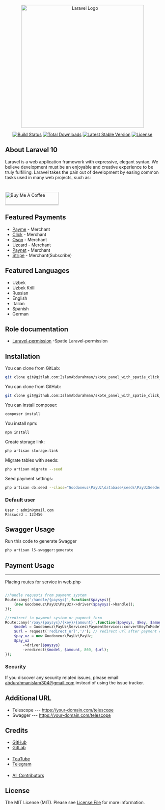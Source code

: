 <p align="center"><a href="https://laravel.com" target="_blank"><img src="https://raw.githubusercontent.com/laravel/art/master/logo-lockup/5%20SVG/2%20CMYK/1%20Full%20Color/laravel-logolockup-cmyk-red.svg" width="400" alt="Laravel Logo"></a></p>

<p align="center">
<a href="https://github.com/laravel/framework/actions"><img src="https://github.com/laravel/framework/workflows/tests/badge.svg" alt="Build Status"></a>
<a href="https://packagist.org/packages/laravel/framework"><img src="https://img.shields.io/packagist/dt/laravel/framework" alt="Total Downloads"></a>
<a href="https://packagist.org/packages/laravel/framework"><img src="https://img.shields.io/packagist/v/laravel/framework" alt="Latest Stable Version"></a>
<a href="https://packagist.org/packages/laravel/framework"><img src="https://img.shields.io/packagist/l/laravel/framework" alt="License"></a>
</p>

## About Laravel 10

Laravel is a web application framework with expressive, elegant syntax. We believe development must be an enjoyable and creative experience to be truly fulfilling. Laravel takes the pain out of development by easing common tasks used in many web projects, such as:

#


<a href="https://payme.uz/@longevity" target="_blank"><img src="https://www.buymeacoffee.com/assets/img/custom_images/orange_img.png" alt="Buy Me A Coffee" style="height: 41px !important;width: 174px !important;box-shadow: 0px 3px 2px 0px rgba(190, 190, 190, 0.5) !important;-webkit-box-shadow: 0px 3px 2px 0px rgba(190, 190, 190, 0.5) !important;" ></a>


## Featured Payments

- [Payme](http://payme.uz) - Merchant
- [Click](http://click.uz) - Merchant
- [Oson](http://click.uz) - Merchant
- [Uzcard](http://uzcard.uz) - Merchant
- [Paynet](http://paynet.uz) - Merchant
- [Stripe](https://stripe.com/) - Merchant(Subscribe)

## Featured Languages

-  Uzbek
-  Uzbek Krill
-  Russian
-  English
-  Italian
-  Spanish
-  German


## Role documentation

- [Laravel-permission](https://spatie.be/docs/laravel-permission/v6/introduction) -Spatie Laravel-permission


## Installation

You can clone from GitLab:

```bash
git clone git@gitlab.com:IslamAbdurahman/skote_panel_with_spatie_click_payme_laravel.git
```

You can clone from GitHub:

```bash
git clone git@github.com:IslamAbdurahman/skote_panel_with_spatie_click_payme_laravel.git
```

You can install composer:

```bash
composer install
```

You install npm:

```bash
npm install
```

Create storage link:

```bash
php artisan storage:link
```

Migrate tables with seeds:

```bash
php artisan migrate --seed
```

Seed payment settings:

```bash
php artisan db:seed --class="Goodoneuz\PayUz\database\seeds\PayUzSeeder"
```

### Default user

```
User : admin@gmail.com
Password : 123456
```

## Swagger Usage
Run this code to generate Swagger

```bash
php artisan l5-swagger:generate
```

## Payment Usage
------
Placing routes for service in web.php

```php

//handle requests from payment system
Route::any('/handle/{paysys}',function($paysys){
    (new Goodoneuz\PayUz\PayUz)->driver($paysys)->handle();
});

//redirect to payment system or payment form
Route::any('/pay/{paysys}/{key}/{amount}',function($paysys, $key, $amount){
	$model = Goodoneuz\PayUz\Services\PaymentService::convertKeyToModel($key);
    $url = request('redirect_url','/'); // redirect url after payment completed
    $pay_uz = new Goodoneuz\PayUz\PayUz;
    $pay_uz
    	->driver($paysys)
    	->redirect($model, $amount, 860, $url);
});
```

### Security

If you discover any security related issues, please email abdurahmanislam304@gmail.com instead of using the issue tracker.


## Additional URL

- Telescope --- https://your-domain.com/telescope
- Swagger --- https://your-domain.com/telescope


## Credits

- [GitHub](https://github.com/islamabdurahman)
- [GitLab](https://gitlab.com/islamabdurahman)
####
- [TouTube](https://www.youtube.com/@IslamAbdurahman)
- [Telegram](https://t.me/LiveLongevity)
####
- [All Contributors](../../contributors)

## License

The MIT License (MIT). Please see [License File](LICENSE.md) for more information.
